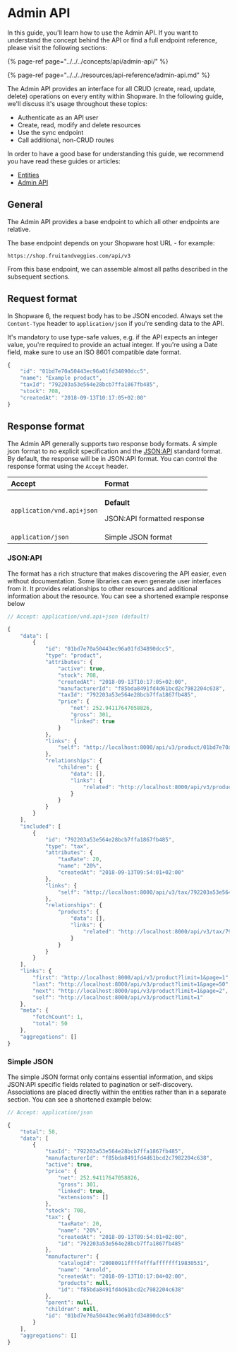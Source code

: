# Admin API

In this guide, you'll learn how to use the Admin API. If you want to understand the concept behind the API or find a full endpoint reference, please visit the following sections:

{% page-ref page="../../../concepts/api/admin-api/" %}

{% page-ref page="../../../resources/api-reference/admin-api.md" %}

The Admin API provides an interface for all CRUD \(create, read, update, delete\) operations on every entity within Shopware. In the following guide, we'll discuss it's usage throughout these topics:

* Authenticate as an API user
* Create, read, modify and delete resources
* Use the sync endpoint
* Call additional, non-CRUD routes

In order to have a good base for understanding this guide, we recommend you have read these guides or articles:

* [Entities](../../../concepts/framework/data-abstraction-layer/entities.md)
* [Admin API](../../../concepts/api/admin-api/)

## General

The Admin API provides a base endpoint to which all other endpoints are relative.

The base endpoint depends on your Shopware host URL - for example:

```text
https://shop.fruitandveggies.com/api/v3
```

From this base endpoint, we can assemble almost all paths described in the subsequent sections.

## Request format

In Shopware 6, the request body has to be JSON encoded. Always set the `Content-Type` header to `application/json` if you're sending data to the API.

It's mandatory to use type-safe values, e.g. if the API expects an integer value, you're required to provide an actual integer. If you're using a Date field, make sure to use an ISO 8601 compatible date format.

```javascript
{
    "id": "01bd7e70a50443ec96a01fd34890dcc5",
    "name": "Example product",
    "taxId": "792203a53e564e28bcb7ffa1867fb485",
    "stock": 708,
    "createdAt": "2018-09-13T10:17:05+02:00"
}
```

## Response format

The Admin API generally supports two response body formats. A simple json format to no explicit specification and the [JSON:API](http://jsonapi.org/) standard format. By default, the response will be in JSON:API format. You can control the response format using the `Accept` header.

<table>
  <thead>
    <tr>
      <th style="text-align:left">Accept</th>
      <th style="text-align:left">Format</th>
    </tr>
  </thead>
  <tbody>
    <tr>
      <td style="text-align:left"><code>application/vnd.api+json</code>
      </td>
      <td style="text-align:left">
        <p><b>Default</b>
        </p>
        <p>JSON:API formatted response</p>
      </td>
    </tr>
    <tr>
      <td style="text-align:left"><code>application/json</code>
      </td>
      <td style="text-align:left">Simple JSON format</td>
    </tr>
  </tbody>
</table>

### **JSON:API**

The format has a rich structure that makes discovering the API easier, even without documentation. Some libraries can even generate user interfaces from it. It provides relationships to other resources and additional information about the resource. You can see a shortened example response below

```javascript
// Accept: application/vnd.api+json (default)

{
    "data": [
        {
            "id": "01bd7e70a50443ec96a01fd34890dcc5",
            "type": "product",
            "attributes": {
                "active": true,
                "stock": 708,
                "createdAt": "2018-09-13T10:17:05+02:00",
                "manufacturerId": "f85bda8491fd4d61bcd2c7982204c638",
                "taxId": "792203a53e564e28bcb7ffa1867fb485",
                "price": {
                    "net": 252.94117647058826,
                    "gross": 301,
                    "linked": true
                }
            },
            "links": {
                "self": "http://localhost:8000/api/v3/product/01bd7e70a50443ec96a01fd34890dcc5"
            },
            "relationships": {
                "children": {
                    "data": [],
                    "links": {
                        "related": "http://localhost:8000/api/v3/product/01bd7e70a50443ec96a01fd34890dcc5/children"
                    }
                }
            }
        }
    ],
    "included": [
        {
            "id": "792203a53e564e28bcb7ffa1867fb485",
            "type": "tax",
            "attributes": {
                "taxRate": 20,
                "name": "20%",
                "createdAt": "2018-09-13T09:54:01+02:00"
            },
            "links": {
                "self": "http://localhost:8000/api/v3/tax/792203a53e564e28bcb7ffa1867fb485"
            },
            "relationships": {
                "products": {
                    "data": [],
                    "links": {
                        "related": "http://localhost:8000/api/v3/tax/792203a53e564e28bcb7ffa1867fb485/products"
                    }
                }
            }
        }
    ],
    "links": {
        "first": "http://localhost:8000/api/v3/product?limit=1&page=1",
        "last": "http://localhost:8000/api/v3/product?limit=1&page=50",
        "next": "http://localhost:8000/api/v3/product?limit=1&page=2",
        "self": "http://localhost:8000/api/v3/product?limit=1"
    },
    "meta": {
        "fetchCount": 1,
        "total": 50
    },
    "aggregations": []
}
```



### **Simple JSON**

The simple JSON format only contains essential information, and skips JSON:API specific fields related to pagination or self-discovery. Associations are placed directly within the entities rather than in a separate section. You can see a shortened example below:

```javascript
// Accept: application/json

{
    "total": 50,
    "data": [
        {
            "taxId": "792203a53e564e28bcb7ffa1867fb485",
            "manufacturerId": "f85bda8491fd4d61bcd2c7982204c638",
            "active": true,
            "price": {
                "net": 252.94117647058826,
                "gross": 301,
                "linked": true,
                "extensions": []
            },
            "stock": 708,
            "tax": {
                "taxRate": 20,
                "name": "20%",
                "createdAt": "2018-09-13T09:54:01+02:00",
                "id": "792203a53e564e28bcb7ffa1867fb485"
            },
            "manufacturer": {
                "catalogId": "20080911ffff4fffafffffff19830531",
                "name": "Arnold",
                "createdAt": "2018-09-13T10:17:04+02:00",
                "products": null,
                "id": "f85bda8491fd4d61bcd2c7982204c638"
            },
            "parent": null,
            "children": null,
            "id": "01bd7e70a50443ec96a01fd34890dcc5"
        }
    ],
    "aggregations": []
}
```

